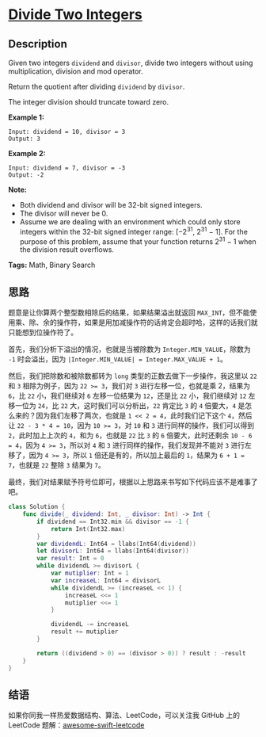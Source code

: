 # [Divide Two Integers][title]

## Description

Given two integers `dividend` and `divisor`, divide two integers without using multiplication, division and mod operator.

Return the quotient after dividing `dividend` by `divisor`.

The integer division should truncate toward zero.

**Example 1:**

```
Input: dividend = 10, divisor = 3
Output: 3
```

**Example 2:**

```
Input: dividend = 7, divisor = -3
Output: -2
```

**Note:**

- Both dividend and divisor will be 32-bit signed integers.
- The divisor will never be 0.
- Assume we are dealing with an environment which could only store integers within the 32-bit signed integer range: [−2<sup>31</sup>,  2<sup>31</sup> − 1]. For the purpose of this problem, assume that your function returns 2<sup>31</sup> − 1 when the division result overflows.

**Tags:** Math, Binary Search


## 思路

题意是让你算两个整型数相除后的结果，如果结果溢出就返回 `MAX_INT`，但不能使用乘、除、余的操作符，如果是用加减操作符的话肯定会超时哈，这样的话我们就只能想到位操作符了。

首先，我们分析下溢出的情况，也就是当被除数为 `Integer.MIN_VALUE`，除数为 `-1` 时会溢出，因为 `|Integer.MIN_VALUE| = Integer.MAX_VALUE + 1`。

然后，我们把除数和被除数都转为 `long` 类型的正数去做下一步操作，我这里以 `22` 和 `3` 相除为例子，因为 `22 >= 3`，我们对 `3` 进行左移一位，也就是乘 2，结果为 `6`，比 `22` 小，我们继续对 `6` 左移一位结果为 `12`，还是比 `22` 小，我们继续对 `12` 左移一位为 `24`，比 `22` 大，这时我们可以分析出，`22` 肯定比 `3` 的 `4` 倍要大，`4` 是怎么来的？因为我们左移了两次，也就是 `1 << 2 = 4`，此时我们记下这个 `4`，然后让 `22 - 3 * 4 = 10`，因为 `10 >= 3`，对 `10` 和 `3` 进行同样的操作，我们可以得到 `2`，此时加上上次的 `4`，和为 `6`，也就是 `22` 比 `3` 的 `6` 倍要大，此时还剩余 `10 - 6 = 4`，因为 `4 >= 3`，所以对 `4` 和 `3` 进行同样的操作，我们发现并不能对 `3` 进行左移了，因为 `4 >= 3`，所以 `1` 倍还是有的，所以加上最后的 `1`，结果为 `6 + 1 = 7`，也就是 `22` 整除 `3` 结果为 `7`。

最终，我们对结果赋予符号位即可，根据以上思路来书写如下代码应该不是难事了吧。

```swift
class Solution {
    func divide(_ dividend: Int, _ divisor: Int) -> Int {
        if dividend == Int32.min && divisor == -1 {
            return Int(Int32.max)
        }
        var dividendL: Int64 = llabs(Int64(dividend))
        let divisorL: Int64 = llabs(Int64(divisor))
        var result: Int = 0
        while dividendL >= divisorL {
            var mutiplier: Int = 1
            var increaseL: Int64 = divisorL
            while dividendL >= (increaseL << 1) {
                increaseL <<= 1
                mutiplier <<= 1
            }

            dividendL -= increaseL
            result += mutiplier
        }

        return ((dividend > 0) == (divisor > 0)) ? result : -result
    }
}
```


## 结语

如果你同我一样热爱数据结构、算法、LeetCode，可以关注我 GitHub 上的 LeetCode 题解：[awesome-swift-leetcode][zgpeace]



[title]: https://leetcode.com/problems/divide-two-integers
[zgpeace]: https://github.com/zgpeace/awesome-swift-leetcode
